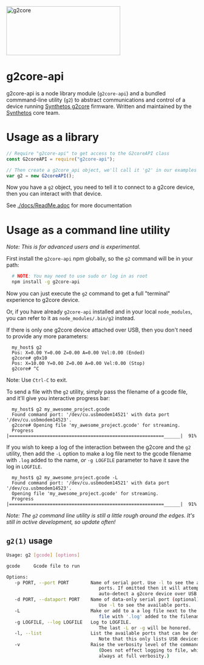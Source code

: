 <img src="https://raw.githubusercontent.com/wiki/synthetos/g2/images/g2core.png" width="300" height="129" alt="g2core">

# g2core-api


g2core-api is a node library module (`g2core-api`) and a bundled commmand-line utility (`g2`) to abstract communications and control of a device running [Synthetos g2core](https://github.com/synthetos/g2) firmware. Written and maintained by the [Synthetos](http://synthetos.com) core team.

# Usage as a library

```javascript
// Require "g2core-api" to get access to the G2coreAPI class
const G2coreAPI = require("g2core-api");

// Then create a g2core_api object, we'll call it 'g2' in our examples
var g2 = new G2coreAPI();
```

Now you have a `g2` object, you need to tell it to connect to a g2core device, then you can interact with that device.

See [./docs/ReadMe.adoc](./docs/ReadMe.adoc) for more documentation


# Usage as a command line utility

*Note: This is for advanced users and is experimental.*

First install the `g2core-api` npm globally, so the `g2` command will be in your path:

```bash
  # NOTE: You may need to use sudo or log in as root
  npm install -g g2core-api
```

Now you can just execute the `g2` command to get a full "terminal" experience to g2core device.

Or, if you have already `g2core-api` installed and in your local `node_modules`, you can refer to it as `node_modules/.bin/g2` instead.

If there is only one g2core device attached over USB, then you don't need to provide any more parameters:

```
  my_host$ g2
  Pos: X=0.00 Y=0.00 Z=0.00 A=0.00 Vel:0.00 (Ended)
  g2core# g0x10
  Pos: X=10.00 Y=0.00 Z=0.00 A=0.00 Vel:0.00 (Stop)
  g2core# ^C
```

Note: Use `Ctrl-C` to exit.

To send a file with the `g2` utility, simply pass the filename of a gcode file, and it'll give you interactive progress bar:

```
  my_host$ g2 my_awesome_project.gcode
  Found command port: '/dev/cu.usbmodem14521' with data port '/dev/cu.usbmodem14523'.
  g2core# Opening file 'my_awesome_project.gcode' for streaming.
  Progress |=========================================================______|  91%
```

If you wish to keep a log of the interaction between the g2core and the `g2` utility, then add the `-L` option to make a log file next to the gcode filename with `.log` added to the name, *or* `-g LOGFILE` parameter to have it save the log in `LOGFILE`.

```
  my_host$ g2 my_awesome_project.gcode -L
  Found command port: '/dev/cu.usbmodem14521' with data port '/dev/cu.usbmodem14523'.
  Opening file 'my_awesome_project.gcode' for streaming.
  Progress |=========================================================______|  91%
```

_Note: The `g2` command line utility is still a little rough around the edges. It's still in active development, so update often!_

## `g2(1)` usage

```bash
Usage: g2 [gcode] [options]

gcode     Gcode file to run

Options:
   -p PORT, --port PORT        Name of serial port. Use -l to see the available
                                  ports. If omitted then it will attempt to
                                  auto-detect a g2core device over USB.
   -d PORT, --dataport PORT    Name of data-only serial port (optional).
                                  Use -l to see the available ports.
   -L                          Make or add to a a log file next to the gcode
                                  file with '.log' added to the filename.
   -g LOGFILE, --log LOGFILE   Log to LOGFILE.
                                  The last -L or -g will be honored.
   -l, --list                  List the available ports that can be detected.
                                  Note that this only lists USB devices.
   -v                          Raise the verbosity level of the command line.
                                  (Does not effect logging to file, which is
                                  always at full verbosity.)
```

